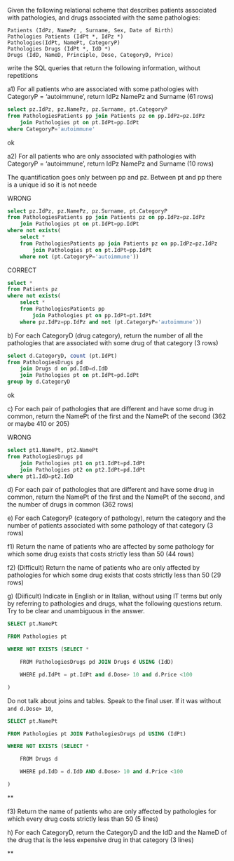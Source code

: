 Given the following relational scheme that describes patients associated with pathologies, and drugs associated with the same pathologies:

```
Patients (IdPz, NamePz , Surname, Sex, Date of Birth)
Pathologies Patients (IdPt *, IdPz *)
Pathologies(IdPt, NamePt, CategoryP)
Pathologies Drugs (IdPt *, IdD *)
Drugs (IdD, NameD, Principle, Dose, CategoryD, Price)
```

write the SQL queries that return the following information, without repetitions


a1) For all patients who are associated with some pathologies with CategoryP = ‘autoimmune’, return IdPz NamePz and Surname (61 rows)

```sql
select pz.IdPz, pz.NamePz, pz.Surname, pt.CategoryP
from PathologiesPatients pp join Patients pz on pp.IdPz=pz.IdPz
	join Pathologies pt on pt.IdPt=pp.IdPt
where CategoryP='autoimmune'
```
  ok

a2) For all patients who are only associated with pathologies with CategoryP = ‘autoimmune’, return IdPz NamePz and Surname (10 rows)

The quantification goes only between pp and pz.
Between pt and pp there is a unique id so it is not neede

WRONG
```sql
select pz.IdPz, pz.NamePz, pz.Surname, pt.CategoryP
from PathologiesPatients pp join Patients pz on pp.IdPz=pz.IdPz
	join Pathologies pt on pt.IdPt=pp.IdPt
where not exists(
	select *
	from PathologiesPatients pp join Patients pz on pp.IdPz=pz.IdPz
		join Pathologies pt on pt.IdPt=pp.IdPt
	where not (pt.CategoryP='autoimmune'))
```

CORRECT
```sql
select *
from Patients pz
where not exists(
	select *
	from PathologiesPatients pp
		join Pathologies pt on pp.IdPt=pt.IdPt
	where pz.IdPz=pp.IdPz and not (pt.CategoryP='autoimmune'))
```

b) For each CategoryD (drug category), return the number of all the pathologies that are associated with some drug of that category (3 rows)

```sql
select d.CategoryD, count (pt.IdPt)
from PathologiesDrugs pd
	join Drugs d on pd.IdD=d.IdD
	join Pathologies pt on pt.IdPt=pd.IdPt
group by d.CategoryD
```
ok
  

c) For each pair of pathologies that are different and have some drug in common, return the NamePt of the first and the NamePt of the second (362 or maybe 410 or 205)

WRONG
```sql
select pt1.NamePt, pt2.NamePt
from PathologiesDrugs pd
	join Pathologies pt1 on pt1.IdPt=pd.IdPt
	join Pathologies pt2 on pt2.IdPt=pd.IdPt
where pt1.IdD=pt2.IdD

```


d) For each pair of pathologies that are different and have some drug in common, return the NamePt of the first and the NamePt of the second, and the number of drugs in common (362 rows)

  
  

e) For each CategoryP (category of pathology), return the category and the number of patients associated with some pathology of that category (3 rows)

  
  

f1) Return the name of patients who are affected by some pathology for which some drug exists that costs strictly less than 50 (44 rows)

  

f2) (Difficult) Return the name of patients who are only affected by pathologies for which some drug exists that costs strictly less than 50 (29 rows)

  

g) (Diificult) Indicate in English or in Italian, without using IT terms but only by referring to pathologies and drugs, what the following questions return. Try to be clear and unambiguous in the answer.

  
  
  

```sql
SELECT pt.NamePt

FROM Pathologies pt

WHERE NOT EXISTS (SELECT *

    FROM PathologiesDrugs pd JOIN Drugs d USING (IdD)

    WHERE pd.IdPt = pt.IdPt and d.Dose> 10 and d.Price <100

)
```

Do not talk about joins and tables. Speak to the final user.
If it was without `and d.Dose> 10`,



```sql
SELECT pt.NamePt

FROM Pathologies pt JOIN PathologiesDrugs pd USING (IdPt)

WHERE NOT EXISTS (SELECT *

    FROM Drugs d

    WHERE pd.IdD = d.IdD AND d.Dose> 10 and d.Price <100

)
```


**

f3) Return the name of patients who are only affected by pathologies for which every drug costs strictly less than 50 (5 lines)

  

h) For each CategoryD, return the CategoryD and the IdD and the NameD of the drug that is the less expensive drug in that category (3 lines)

**